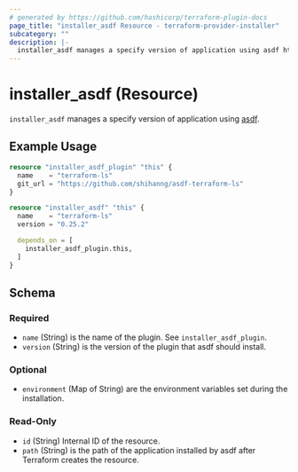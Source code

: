 ```yaml
---
# generated by https://github.com/hashicorp/terraform-plugin-docs
page_title: "installer_asdf Resource - terraform-provider-installer"
subcategory: ""
description: |-
  installer_asdf manages a specify version of application using asdf https://asdf-vm.com/.
---
```


# installer_asdf (Resource)

`installer_asdf` manages a specify version of application using [asdf](https://asdf-vm.com/).

## Example Usage

```terraform
resource "installer_asdf_plugin" "this" {
  name    = "terraform-ls"
  git_url = "https://github.com/shihanng/asdf-terraform-ls"
}

resource "installer_asdf" "this" {
  name    = "terraform-ls"
  version = "0.25.2"

  depends_on = [
    installer_asdf_plugin.this,
  ]
}
```

<!-- schema generated by tfplugindocs -->
## Schema

### Required

- `name` (String) is the name of the plugin. See `installer_asdf_plugin`.
- `version` (String) is the version of the plugin that asdf should install.

### Optional

- `environment` (Map of String) are the environment variables set during the installation.

### Read-Only

- `id` (String) Internal ID of the resource.
- `path` (String) is the path of the application installed by asdf after Terraform creates the resource.
